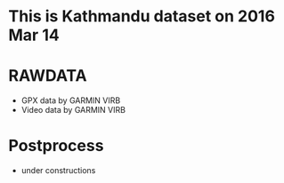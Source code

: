 # This is Kathmandu dataset on 2016 Mar 14

# RAWDATA
- GPX data by GARMIN VIRB
- Video data by GARMIN VIRB

# Postprocess
- under constructions
